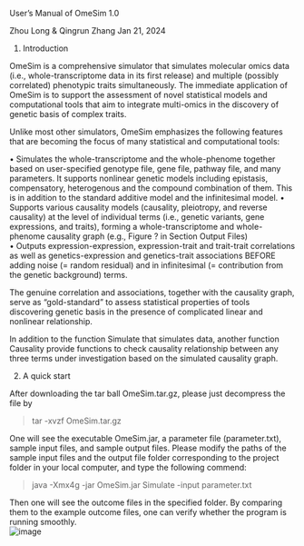 User’s Manual of OmeSim 1.0

Zhou Long & Qingrun Zhang
Jan 21, 2024


1.	Introduction 

OmeSim is a comprehensive simulator that simulates molecular omics data (i.e., whole-transcriptome data in its first release) and multiple (possibly correlated) phenotypic traits simultaneously. The immediate application of OmeSim is to support the assessment of novel statistical models and computational tools that aim to integrate multi-omics in the discovery of genetic basis of complex traits.  

Unlike most other simulators, OmeSim emphasizes the following features that are becoming the focus of many statistical and computational tools:

•	Simulates the whole-transcriptome and the whole-phenome together based on user-specified genotype file, gene file, pathway file, and many parameters. It supports nonlinear genetic models including epistasis, compensatory, heterogenous and the compound combination of them. This is in addition to the standard additive model and the infinitesimal model. 
•	Supports various causality models (causality, pleiotropy, and reverse causality) at the level of individual terms (i.e., genetic variants, gene expressions, and traits), forming a whole-transcriptome and whole-phenome causality graph (e.g., Figure ? in Section Output Files)  
•	Outputs expression-expression, expression-trait and trait-trait correlations as well as genetics-expression and genetics-trait associations BEFORE adding noise (= random residual) and in infinitesimal (= contribution from the genetic background) terms. 

The genuine correlation and associations, together with the causality graph, serve as “gold-standard” to assess statistical properties of tools discovering genetic basis in the presence of complicated linear and nonlinear relationship. 

In addition to the function Simulate that simulates data, another function Causality provide functions to check causality relationship between any three terms under investigation based on the simulated causality graph.  

2.	A quick start

After downloading the tar ball OmeSim.tar.gz, please just decompress the file by 

> tar -xvzf OmeSim.tar.gz 

One will see the executable OmeSim.jar, a parameter file (parameter.txt), sample input files, and sample output files. Please modify the paths of the sample input files and the output file folder corresponding to the project folder in your local computer, and type the following commend:

> java -Xmx4g -jar OmeSim.jar Simulate -input parameter.txt 
 
Then one will see the outcome files in the specified folder. By comparing them to the example outcome files, one can verify whether the program is running smoothly.  
![image](https://github.com/ZhouLongCoding/OmeSim/assets/96537327/de1d353f-3ac0-4f88-bfd2-4d21cc4b659d)
